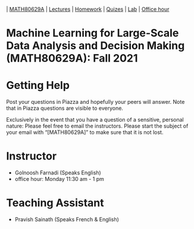| [MATH80629A](courses/ML/main.md) | [Lectures](courses/ML/lectures.md) | [Homework](courses/ML/homework.md) | [Quizes](courses/ML/quizes.md) | [Lab](courses/ML/lab.md) | [Office hour](courses/ML/office_hr.md)
# Machine Learning for Large-Scale Data Analysis and Decision Making (MATH80629A): Fall 2021

# Getting Help
Post your questions in Piazza and hopefully your peers will answer. Note that in Piazza questions are visible to everyone.

Exclusively in the event that you have a question of a sensitive, personal nature: Please feel free to email the instructors. Please start the subject of your email with “[MATH80629A]” to make sure that it is not lost.


# Instructor
- Golnoosh Farnadi (Speaks English)
- office hour: Monday 11:30 am - 1 pm

# Teaching Assistant
- Pravish Sainath (Speaks French & English)

